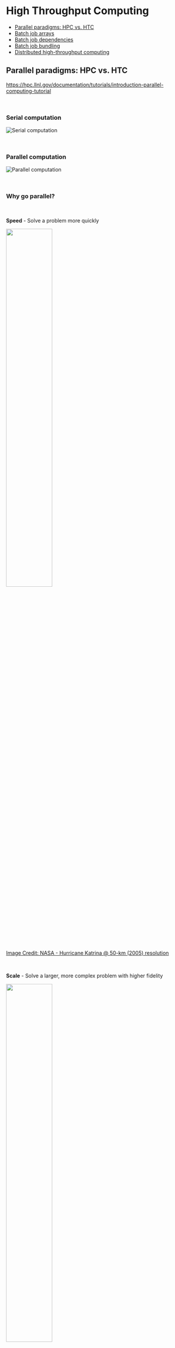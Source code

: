 # High Throughput Computing

- [Parallel paradigms: HPC vs. HTC](PARALLEL.md)
- [Batch job arrays](ARRAYS.md)
- [Batch job dependencies](DEPENDENCIES.md)
- [Batch job bundling](BUNDLING.md)
- [Distributed high-throughput computing](DHTC.md)

## Parallel paradigms: HPC vs. HTC

https://hpc.llnl.gov/documentation/tutorials/introduction-parallel-computing-tutorial

</br>

### Serial computation

![Serial computation](https://hpc.llnl.gov/sites/default/files/styles/with_sidebar_1_up/public/serialProblem.gif)

</br>

### Parallel computation
![Parallel computation](https://hpc.llnl.gov/sites/default/files/styles/with_sidebar_1_up/public/parallelProblem.gif)

</br>

### Why go parallel?

</br>

**Speed** - Solve a problem more quickly

<img src='https://www.nasa.gov/sites/default/files/geos-5_wspd_2_katrina_0.png' width='50%' height='50%'/>

[Image Credit: NASA - Hurricane Katrina @ 50-km (2005) resolution](https://www.nasa.gov/feature/goddard/since-katrina-nasa-advances-storm-models-science)

</br>

**Scale** - Solve a larger, more complex problem with higher fidelity

<img src='https://www.nasa.gov/sites/default/files/geos-5_wspd_6_katrina_0.png' width='50%' height='50%'/>

[Image Credit: NASA - Hurricane Katrina @ 6.25-km (2015) resolution](https://www.nasa.gov/feature/goddard/since-katrina-nasa-advances-storm-models-science)

</br>

**Throughput** - Solve many (simple) problems more quickly

<img src='https://www.sdsc.edu/assets/images/news_items/PR20210414_IceCube_antineutrino_1280x800.jpg' width='50%' height='50%'/>

[Image Credit: IceCube- Glashow Event](https://www.sdsc.edu/News%20Items/PR20210414_IceCube_antineutrino.html)  

<img src='https://www.sdsc.edu/assets/images/news_items/PR20191119_GPU_Cloudburst.jpg' width='50%' height='50%'/>

[Image Credit: IceCube, SDSC/UCSD - GPU Cloud Burst Experiment](https://www.sdsc.edu/News%20Items/PR20191119_GPU_Cloudburst.html)

#

Next - [Batch job arrays](ARRAYS.md)
